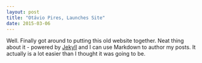 ```yaml
---
layout: post 
title: "Otávio Pires, Launches Site"
date: 2015-03-06
---
```

Well. Finally got around to putting this old website together. Neat thing about it - powered by [Jekyll](http://jekyllrb.com) and I can use Markdown to author my posts. It actually is a lot easier than I thought it was going to be.
